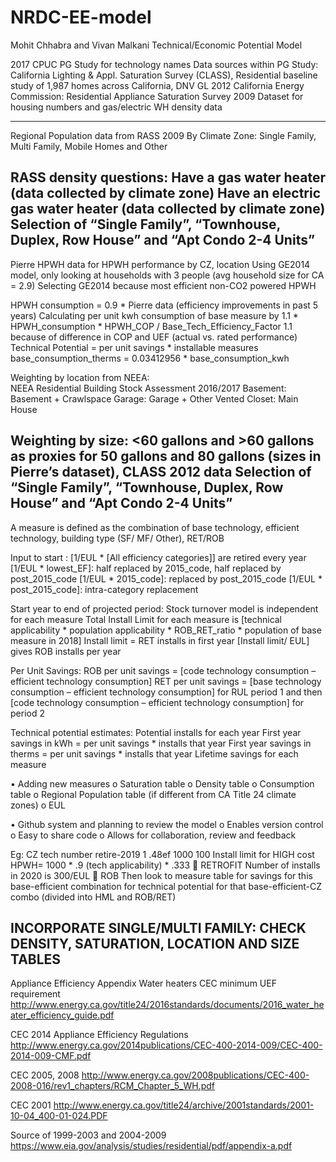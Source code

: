 # NRDC-EE-model
Mohit Chhabra and Vivan Malkani Technical/Economic Potential Model

2017 CPUC PG Study for technology names
Data sources within PG Study:
California Lighting & Appl. Saturation Survey (CLASS), Residential baseline study of 1,987 homes across California, DNV GL 2012
California Energy Commission: Residential Appliance Saturation Survey 2009 Dataset for housing numbers and gas/electric WH density data

--------------------------------------------------------------------------------------------------------------------------------------
Regional Population data from RASS 2009
By Climate Zone: Single Family, Multi Family, Mobile Homes and Other
 


RASS density questions: 
Have a gas water heater (data collected by climate zone)
Have an electric gas water heater (data collected by climate zone)
Selection of “Single Family”, “Townhouse, Duplex, Row House” and “Apt Condo 2-4 Units”
--------------------------------------------------------------------------------------------------------------------------------------

Pierre HPWH data for HPWH performance by CZ, location
Using GE2014 model, only looking at households with 3 people  (avg household size for CA = 2.9)
Selecting GE2014 because most efficient non-CO2 powered HPWH

HPWH consumption = 0.9 * Pierre data (efficiency improvements in past 5 years)
Calculating per unit kwh consumption of base measure by 1.1 * HPWH_consumption * HPWH_COP / Base_Tech_Efficiency_Factor 
1.1 because of difference in COP and UEF (actual vs. rated performance)
Technical Potential = per unit savings * installable measures
base_consumption_therms = 0.03412956 * base_consumption_kwh

Weighting by location from NEEA:  
NEEA Residential Building Stock Assessment 2016/2017
Basement: Basement + Crawlspace
Garage: Garage + Other
Vented Closet: Main House

Weighting by size: <60 gallons and >60 gallons as proxies for 50 gallons and 80 gallons (sizes in Pierre’s dataset), CLASS 2012 data
Selection of “Single Family”, “Townhouse, Duplex, Row House” and “Apt Condo 2-4 Units”
--------------------------------------------------------------------------------------------------------------------------------------
A measure is defined as the combination of base technology, efficient technology, building type (SF/ MF/ Other), RET/ROB

Input to start : 
[1/EUL * [All efficiency categories]] are retired every year 
[1/EUL * lowest_EF]: half replaced by 2015_code, half replaced by post_2015_code
[1/EUL * 2015_code]: replaced by post_2015_code
[1/EUL * post_2015_code]: intra-category replacement 

Start year to end of projected period:
Stock turnover model is independent for each measure
Total Install Limit for each measure is [technical applicability * population applicability * ROB_RET_ratio * population of base
measure in 2018]
Install limit = RET installs in first year
[Install limit/ EUL] gives ROB installs per year

Per Unit Savings:
ROB per unit savings = [code technology consumption – efficient technology consumption]
RET per unit savings = [base technology consumption – efficient technology consumption] for RUL period 1 and then [code technology consumption – efficient technology consumption] for period 2

Technical potential estimates:
Potential installs for each year
First year savings in kWh = per unit savings * installs that year
First year savings in therms = per unit savings * installs that year
Lifetime savings for each measure


•	Adding new measures
o	Saturation table
o	Density table
o	Consumption table
o	Regional Population table (if different from CA Title 24 climate zones)
o	EUL

•	Github system and planning to review the model
o	Enables version control
o	Easy to share code 
o	Allows for collaboration, review and feedback

Eg:
CZ	tech		number		retire-2019
1	.48ef		1000		100
Install limit for HIGH cost HPWH= 1000 * .9 (tech applicability) * .333  RETROFIT 
Number of installs in 2020 is 300/EUL  ROB
Then look to measure table for savings for this base-efficient combination for technical potential for that base-efficient-CZ combo (divided into HML and ROB/RET)
 
INCORPORATE SINGLE/MULTI FAMILY: CHECK DENSITY, SATURATION, LOCATION AND SIZE TABLES
--------------------------------------------------------------------------------------------------------------------------------------

Appliance Efficiency Appendix
Water heaters CEC minimum UEF requirement
http://www.energy.ca.gov/title24/2016standards/documents/2016_water_heater_efficiency_guide.pdf

CEC 2014 Appliance Efficiency Regulations
http://www.energy.ca.gov/2014publications/CEC-400-2014-009/CEC-400-2014-009-CMF.pdf
 

CEC 2005, 2008
http://www.energy.ca.gov/2008publications/CEC-400-2008-016/rev1_chapters/RCM_Chapter_5_WH.pdf
 
CEC 2001
http://www.energy.ca.gov/title24/archive/2001standards/2001-10-04_400-01-024.PDF

Source of 1999-2003 and 2004-2009
https://www.eia.gov/analysis/studies/residential/pdf/appendix-a.pdf

